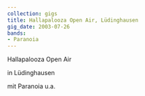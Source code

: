 ```yaml
---
collection: gigs
title: Hallapalooza Open Air, Lüdinghausen
gig_date: 2003-07-26
bands:
- Paranoia
---
```


Hallapalooza Open Air

in Lüdinghausen

mit Paranoia u.a.

